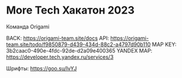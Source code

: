 # More Tech Хакатон 2023

Команда Origami

BACK: https://origami-team.site/docs
API:  https://origami-team.site/todo/f9850879-d439-434d-88c2-a4797d90b110
MAP KEY: 3b2caac0-490e-4fdc-92de-d2a09e400365
YANDEX MAP: https://developer.tech.yandex.ru/services/3

Шрифты: https://goo.su/IvYJ
